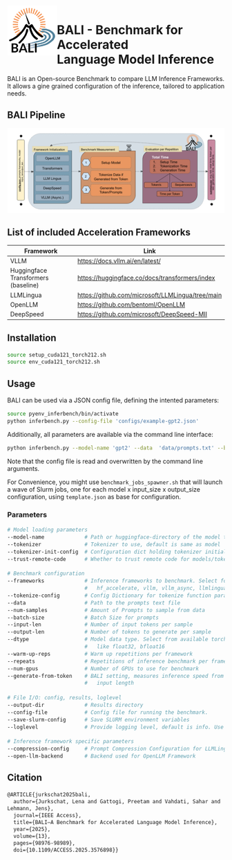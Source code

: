 <img src="grafics/BALI%20transparent.png" align="left" width="115"/>

# BALI - Benchmark for Accelerated <br> Language Model Inference

BALI is an Open-source Benchmark to compare LLM Inference Frameworks.
It allows a gine grained configuration of the inference, tailored to application needs.

## BALI Pipeline

![Overview of BALI Pipeline](grafics/BALI%20pipeline_morefancy.png)

## List of included Acceleration Frameworks

|Framework|Link|
|----|----|
|VLLM|https://docs.vllm.ai/en/latest/|
|Huggingface Transformers (baseline)|https://huggingface.co/docs/transformers/index|
|LLMLingua|https://github.com/microsoft/LLMLingua/tree/main|
|OpenLLM|https://github.com/bentoml/OpenLLM|
|DeepSpeed|https://github.com/microsoft/DeepSpeed-MII|

## Installation

```bash
source setup_cuda121_torch212.sh
source env_cuda121_torch212.sh
```

## Usage

BALI can be used via a JSON config file, defining the intented parameters:

```bash
source pyenv_inferbench/bin/activate
python inferbench.py --config-file 'configs/example-gpt2.json'
```

Additionally, all parameters are available via the command line interface:

```bash
python inferbench.py --model-name 'gpt2' --data  'data/prompts.txt' --batch-size 1 --input_len 100 --output-len 100
```

Note that the config file is read and overwritten by the command line arguments.

For Convenience, you might use `benchmark_jobs_spawner.sh` that will launch a wave of Slurm jobs, one for each model x input_size x output_size configuration, using `template.json` as base for configuration.

### Parameters

```bash
# Model loading parameters
--model-name             # Path or huggingface-directory of the model to benchmark
--tokenizer              # Tokenizer to use, default is same as model
--tokenizer-init-config  # Configuration dict holding tokenizer initialization parameters
--trust-remote-code      # Whether to trust remote code for models/tokenizers that would require it

# Benchmark configuration
--frameworks             # Inference frameworks to benchmark. Select form
                         #   hf_accelerate, vllm, vllm_async, llmlingua, openllm, deepspeed
--tokenize-config        # Config Dictionary for tokenize function parameters
--data                   # Path to the prompts text file
--num-samples            # Amount of Prompts to sample from data
--batch-size             # Batch Size for prompts
--input-len              # Number of input tokens per sample
--output-len             # Number of tokens to generate per sample
--dtype                  # Model data type. Select from available torch datatypes
                         #   like float32, bfloat16
--warm-up-reps           # Warm up repetitions per framework
--repeats                # Repetitions of inference benchmark per framework
--num-gpus               # Number of GPUs to use for benchmark
--generate-from-token    # BALI setting, measures inference speed from token ids with fixed
                         #   input length

# File I/O: config, results, loglevel
--output-dir             # Results directory
--config-file            # Config file for running the benchmark.
--save-slurm-config      # Save SLURM environment variables
--loglevel               # Provide logging level, default is info. Use debug for detailed log

# Inference framework specific parameters
--compression-config     # Prompt Compression Configuration for LLMLingua
--open-llm-backend       # Backend used for OpenLLM Framework
```

## Citation

```
@ARTICLE{jurkschat2025bali,
  author={Jurkschat, Lena and Gattogi, Preetam and Vahdati, Sahar and Lehmann, Jens},
  journal={IEEE Access},
  title={BALI—A Benchmark for Accelerated Language Model Inference},
  year={2025},
  volume={13},
  pages={98976-98989},
  doi={10.1109/ACCESS.2025.3576898}}
```
